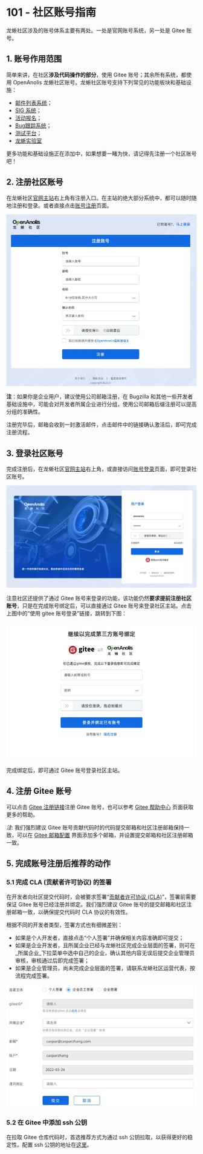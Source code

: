 # 101 - 社区账号指南

龙蜥社区涉及的账号体系主要有两处。一处是官网账号系统，另一处是 Gitee 账号。

## 1. 账号作用范围

简单来讲，在社区**涉及代码操作的部分**，使用 Gitee 账号；其余所有系统，都使用 OpenAnolis 龙蜥社区账号。龙蜥社区账号支持下列常见的功能板块和基础设施：
+ [邮件列表系统](https://lists.openanolis.cn/)；
+ [SIG 系统](https://openanolis.cn/sig)；
+ [活动报名](https://openanolis.cn/activity)；
+ [Bug跟踪系统](https://bugzilla.openanolis.cn/)；
+ [测试平台](https://testfarm.openanolis.cn/)；
+ [龙蜥实验室](https://lab.openanolis.cn/)

更多功能和基础设施正在添加中，如果想要一睹为快，请记得先注册一个社区账号吧！

## 2. 注册社区账号

在龙蜥社区[官网主站](https://openanolis.cn/)右上角有注册入口。在主站的绝大部分系统中，都可以随时随地注册和登录。或者直接点击[账号注册](https://passport.openanolis.cn/register)页面。

![社区账号注册页面](../images/101-passport-register.jpg)

**注**：如果你是企业用户，建议使用公司邮箱注册，在 Bugzilla 和其他一些开发者基础设施中，可能会对开发者所属企业进行分组，使用公司邮箱后缀注册可以提高分组的准确性。

注册完毕后，邮箱会收到一封激活邮件，点击邮件中的链接确认激活后，即可完成注册流程。

## 3. 登录社区账号

完成注册后，在龙蜥社区[官网主站](https://openanolis.cn/)右上角，或直接访问[账号登录](https://passport.openanolis.cn/login/)页面，即可登录社区账号。

![社区账号登录页面](../images/101-passport-login.jpg)

注意社区还提供了通过 Gitee 账号来登录的功能，该功能仍然**要求提前注册社区账号**，只是在完成账号绑定后，可以直接通过 Gitee 账号来登录社区主站。点击上图中的“使用 gitee 账号登录”链接，跳转到下图：

![Gitee 账号绑定页面](../images/101-gitee-binding-with-openanolis.jpg)

完成绑定后，即可通过 Gitee 账号登录社区主站。

## 4. 注册 Gitee 账号

可以点击 [Gitee 注册链接](https://gitee.com/signup)注册 Gitee 账号，也可以参考 [Gitee 帮助中心](https://gitee.com/help/categories/19) 页面获取更多的帮助。

*注*: 我们强烈建议 Gitee 账号贡献代码时的代码提交邮箱和社区注册邮箱保持一致，可以在 [Gitee 邮箱配置](https://gitee.com/profile/emails) 界面添加多个邮箱，并设置提交邮箱和社区注册邮箱一致。

## 5. 完成账号注册后推荐的动作

### 5.1 完成 CLA (贡献者许可协议) 的签署

在开发者向社区提交代码时，会被要求签署“[贡献者许可协议 (CLA)](https://openanolis.cn/pact/contributor)”，签署前需要保证 Gitee 账号已经注册并绑定。我们强烈建议 Gitee 账号的提交邮箱和社区注册邮箱一致，以确保提交代码时 CLA 协议的有效性。

根据不同的开发者类型，签署方式也有细微差别：
+ 如果是个人开发者，直接点击“个人签署”并确保相关内容准确即可提交；
+ 如果是企业开发者，且所属企业已经与龙蜥社区完成企业层面的签署，则可在_所属企业_下拉菜单中选中自己的企业，确认其他内容无误后提交企业管理员审核，审核通过后即完成签署；
+ 如果是企业管理员，尚未完成企业层面的签署，请联系龙蜥社区运营代表，按流程完成签署。

![CLA 签署页面](../images/101-cla.jpg)

### 5.2 在 Gitee 中添加 ssh 公钥

在拉取 Gitee 仓库代码时，首选推荐方式为通过 ssh 公钥拉取，以获得更好的稳定性。配置 ssh 公钥的地址在[这里](https://gitee.com/profile/sshkeys)。
